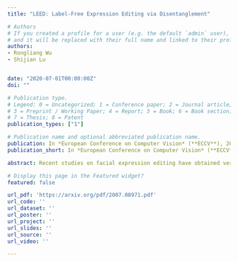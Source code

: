 ```yaml
---
title: "LEED: Label-Free Expression Editing via Disentanglement"

# Authors
# If you created a profile for a user (e.g. the default `admin` user), write the username (folder name) here 
# and it will be replaced with their full name and linked to their profile.
authors:
- Rongliang Wu
- Shijian Lu


date: "2020-07-01T00:00:00Z"
doi: ""

# Publication type.
# Legend: 0 = Uncategorized; 1 = Conference paper; 2 = Journal article;
# 3 = Preprint / Working Paper; 4 = Report; 5 = Book; 6 = Book section;
# 7 = Thesis; 8 = Patent
publication_types: ["1"]

# Publication name and optional abbreviated publication name.
publication: In *European Conference on Computer Vision* (**ECCV**), 2020
publication_short: In *European Conference on Computer Vision* (**ECCV**), 2020

abstract: Recent studies on facial expression editing have obtained very promising progress. On the other hand, existing methods face the constraint of requiring a large amount of expression labels which are often expensive and time-consuming to collect. This paper presents an innovative label-free expression editing via disentanglement (LEED) framework that is capable of editing the expression of both frontal and profile facial images without requiring any expression label. The idea is to disentangle the identity and expression of a facial image in the expression manifold, where the neutral face captures the identity attribute and the displacement between the neutral image and the expressive image captures the expression attribute. Two novel losses are designed for optimal expression disentanglement and consistent synthesis, including a mutual expression information loss that aims to extract pure expression-related features and a siamese loss that aims to enhance the expression similarity between the synthesized image and the reference image. Extensive experiments over two public facial expression datasets show that LEED achieves superior facial expression editing qualitatively and quantitatively.

# Display this page in the Featured widget?
featured: false

url_pdf: 'https://arxiv.org/pdf/2007.08971.pdf'
url_code: ''
url_dataset: ''
url_poster: ''
url_project: ''
url_slides: ''
url_source: ''
url_video: ''

---
```


